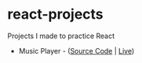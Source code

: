 # react-projects
Projects I made to practice React

- Music Player - ([Source Code](https://github.com/MadsAkselsen/creact-music-player) | [Live](https://madsakselsen-react-music-player.netlify.app/))
